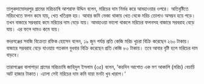 তালুকদামোদরপুর গ্রামের মরিচচাষি আশরাফ উদ্দিন বলেন, মরিচের দাম নির্ভর করে আবহাওয়ার ওপরে। অতিবৃষ্টিতে মরিচখেতে ফলন কমে যায়, খেত খতিগ্রস্ত হয়। আবার জমি ভেজা থাকায় খেত থেকে মরিচ তোলাও অসম্ভব হয়ে পড়ে। তখন বাজারে সরবরাহ কমে মরিচের দাম বেড়ে যায়। আবহাওয়া ভালো থাকলে মরিচের ফলনসহ বাজারে সরবরাহ বেড়ে যায়। এর ফলে দামও কমে যায়।

বদরগঞ্জের সবজি বিক্রেতা রফিক হোসেন বলেন, ১৯ জুন পর্যন্ত প্রতি কেজি মরিচ খুচরা বিক্রি করেছেন ২৬০ টাকায়। বাজারে সরবরাহ বেড়ে যাওয়ায় গতকাল বুধবার বিক্রি করেছেন প্রতি কেজি ৮০ টাকায়। তবে আবার বৃষ্টি হলে মরিচের দাম বাড়বে।

তারাগঞ্জের বালাপাড়া গ্রামের মরিচচাষি জাহিদুল ইসলাম (৩৫) বলেন, ‘কয়দিন আগোত এক মণ আকালি (মরিচ) বেচাচি আট হাজার টাকাত। এ্যালা সেই মরিচের দাম কমি যায়া মনটা খুব খারাপ।’
